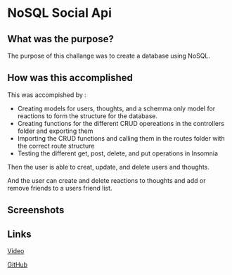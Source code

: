 # NoSQL Social Api 

## What was the purpose?

The purpose of this challange was to create a database using NoSQL.

## How was this accomplished
  This was accompished by :
  
   - Creating models for users, thoughts, and a schemma only model for reactions to form the structure for the database.
   - Creating functions for the different CRUD opereations in the controllers folder and exporting them
   - Importing the CRUD functions and calling them in the routes folder with the correct route structure
   - Testing the different get, post, delete, and put operations in Insomnia
    
   Then the user is able to creat, update, and delete users and thoughts.
   
   And the user can create and delete reactions to thoughts and add or remove friends to a users friend list.
   

## Screenshots


## Links

[Video](https://drive.google.com/file/d/1PySiAdRtBKw2_JX13DD_NaWw3jGUKDAl/view?usp=sharing)

[GitHub](https://github.com/Bryson987081/social-api-challenge)
